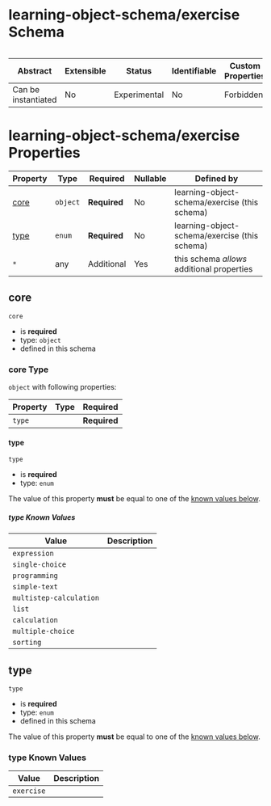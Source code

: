 # learning-object-schema/exercise Schema

```

```

| Abstract            | Extensible | Status       | Identifiable | Custom Properties | Additional Properties | Defined In                                   |
| ------------------- | ---------- | ------------ | ------------ | ----------------- | --------------------- | -------------------------------------------- |
| Can be instantiated | No         | Experimental | No           | Forbidden         | Permitted             | [exercise.schema.json](exercise.schema.json) |

# learning-object-schema/exercise Properties

| Property      | Type     | Required     | Nullable | Defined by                                    |
| ------------- | -------- | ------------ | -------- | --------------------------------------------- |
| [core](#core) | `object` | **Required** | No       | learning-object-schema/exercise (this schema) |
| [type](#type) | `enum`   | **Required** | No       | learning-object-schema/exercise (this schema) |
| `*`           | any      | Additional   | Yes      | this schema _allows_ additional properties    |

## core

`core`

- is **required**
- type: `object`
- defined in this schema

### core Type

`object` with following properties:

| Property | Type | Required     |
| -------- | ---- | ------------ |
| `type`   |      | **Required** |

#### type

`type`

- is **required**
- type: `enum`

The value of this property **must** be equal to one of the [known values below](#core-known-values).

##### type Known Values

| Value                   | Description |
| ----------------------- | ----------- |
| `expression`            |             |
| `single-choice`         |             |
| `programming`           |             |
| `simple-text`           |             |
| `multistep-calculation` |             |
| `list`                  |             |
| `calculation`           |             |
| `multiple-choice`       |             |
| `sorting`               |             |

## type

`type`

- is **required**
- type: `enum`
- defined in this schema

The value of this property **must** be equal to one of the [known values below](#type-known-values).

### type Known Values

| Value      | Description |
| ---------- | ----------- |
| `exercise` |             |
